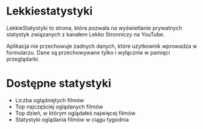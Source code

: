 # Lekkiestatystyki

LekkieStatystyki to strona, która pozwala na wyświetlanie prywatnych statystyk związanych z kanałem Lekko Stronniczy na YouTube.

Aplikacja nie przechowuje żadnych danych, które użytkownik wprowadza w formularzu. Dane są przechowywane tylko i wyłącznie w pamięci przeglądarki.

# Dostępne statystyki

- Liczba oglądniętych filmów
- Top najczęściej oglądanych filmów
- Top dzień, w którym oglądałeś najwięcej filmów
- Statystyki oglądania filmów w ciągu tygodnia
